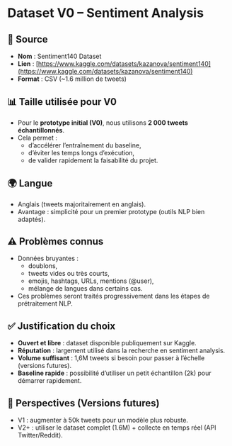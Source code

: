 # Dataset V0 – Sentiment Analysis

## 📌 Source
- **Nom** : Sentiment140 Dataset  
- **Lien** : [https://www.kaggle.com/datasets/kazanova/sentiment140](https://www.kaggle.com/datasets/kazanova/sentiment140)  
- **Format** : CSV (~1.6 million de tweets)  

## 📊 Taille utilisée pour V0
- Pour le **prototype initial (V0)**, nous utilisons **2 000 tweets échantillonnés**.  
- Cela permet :
  - d’accélérer l’entraînement du baseline,
  - d’éviter les temps longs d’exécution,
  - de valider rapidement la faisabilité du projet.

## 🌍 Langue
- Anglais (tweets majoritairement en anglais).
- Avantage : simplicité pour un premier prototype (outils NLP bien adaptés).

## ⚠️ Problèmes connus
- Données bruyantes :  
  - doublons,  
  - tweets vides ou très courts,  
  - emojis, hashtags, URLs, mentions (@user),  
  - mélange de langues dans certains cas.  
- Ces problèmes seront traités progressivement dans les étapes de prétraitement NLP.

## ✅ Justification du choix
- **Ouvert et libre** : dataset disponible publiquement sur Kaggle.  
- **Réputation** : largement utilisé dans la recherche en sentiment analysis.  
- **Volume suffisant** : 1,6M tweets si besoin pour passer à l’échelle (versions futures).  
- **Baseline rapide** : possibilité d’utiliser un petit échantillon (2k) pour démarrer rapidement.  

## 🚀 Perspectives (Versions futures)
- V1 : augmenter à 50k tweets pour un modèle plus robuste.  
- V2+ : utiliser le dataset complet (1.6M) + collecte en temps réel (API Twitter/Reddit).  
